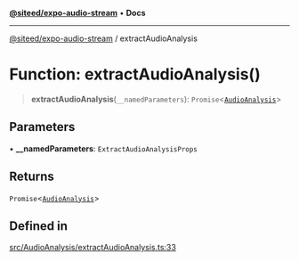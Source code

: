 [**@siteed/expo-audio-stream**](../README.md) • **Docs**

***

[@siteed/expo-audio-stream](../README.md) / extractAudioAnalysis

# Function: extractAudioAnalysis()

> **extractAudioAnalysis**(`__namedParameters`): `Promise`\<[`AudioAnalysis`](../interfaces/AudioAnalysis.md)\>

## Parameters

• **\_\_namedParameters**: `ExtractAudioAnalysisProps`

## Returns

`Promise`\<[`AudioAnalysis`](../interfaces/AudioAnalysis.md)\>

## Defined in

[src/AudioAnalysis/extractAudioAnalysis.ts:33](https://github.com/deeeed/expo-audio-stream/blob/36de79449351c4f2d09febaf547f0a33d7afafd9/packages/expo-audio-stream/src/AudioAnalysis/extractAudioAnalysis.ts#L33)
